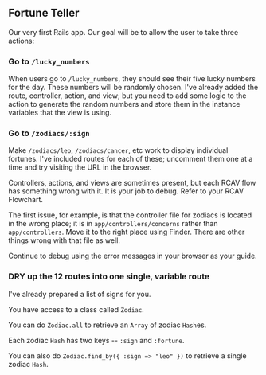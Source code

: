 ## Fortune Teller

Our very first Rails app. Our goal will be to allow the user to take three actions:

### Go to `/lucky_numbers`

When users go to `/lucky_numbers`, they should see their five lucky numbers for the day. These numbers will be randomly chosen. I've already added the route, controller, action, and view; but you need to add some logic to the action to generate the random numbers and store them in the instance variables that the view is using.

### Go to `/zodiacs/:sign`

Make `/zodiacs/leo`, `/zodiacs/cancer`, etc work to display individual fortunes. I've included routes for each of these; uncomment them one at a time and try visiting the URL in the browser.

Controllers, actions, and views are sometimes present, but each RCAV flow has something wrong with it. It is your job to debug. Refer to your RCAV Flowchart.

The first issue, for example, is that the controller file for zodiacs is located in the wrong place; it is in `app/controllers/concerns` rather than `app/controllers`. Move it to the right place using Finder. There are other things wrong with that file as well.

Continue to debug using the error messages in your browser as your guide.

### DRY up the 12 routes into one single, variable route

I've already prepared a list of signs for you.

You have access to a class called `Zodiac`.

You can do `Zodiac.all` to retrieve an `Array` of zodiac `Hash`es.

Each zodiac `Hash` has two keys -- `:sign` and `:fortune`.

You can also do `Zodiac.find_by({ :sign => "leo" })` to retrieve a single zodiac `Hash`.
